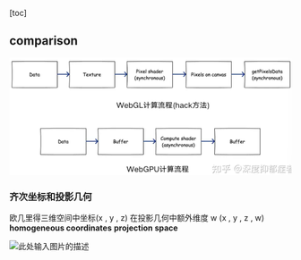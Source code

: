 [toc]

## comparison

![1685427682318](image/index/1685427682318.png)

### 齐次坐标和投影几何

欧几里得三维空间中坐标(x , y , z)
在投影几何中额外维度 w (x , y , z , w)
**homogeneous coordinates**
**projection space**

![此处输入图片的描述](https://www.tomdalling.com/images/posts/explaining-homogeneous-coordinates/main-image.png)
